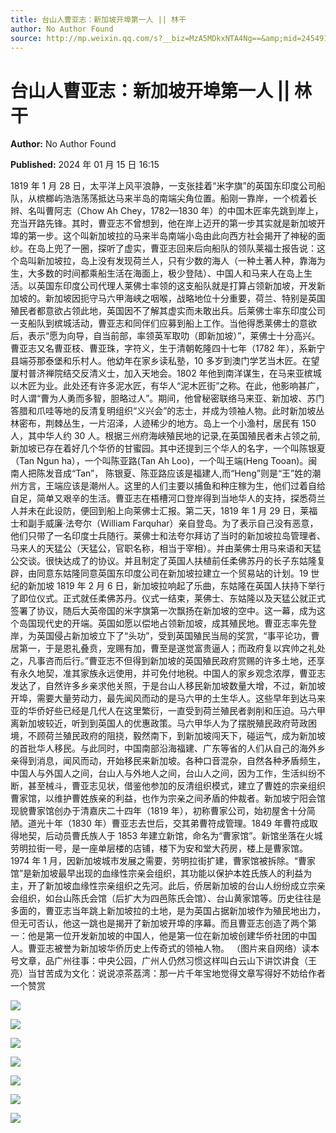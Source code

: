 ```yaml
---
title: 台山人曹亚志：新加坡开埠第一人 || 林干
author: No Author Found
source: http://mp.weixin.qq.com/s?__biz=MzA5MDkxNTA4Ng==&amp;mid=2454914578&amp;idx=1&amp;sn=75d2e98438968055b572cbc12d3f47a1&amp;chksm=87a3ce73b0d44765385307acd2a3328c247f4c8fa78a53224aaf9060855f1ab20c5e3c0e77e9&poc_token=HJ_Do2ejHyO-wNZGG8Q1S8FdPgy1YBBEob-nUEme
---
```


# 台山人曹亚志：新加坡开埠第一人 || 林干

**Author:** No Author Found

**Published:** 2024 年 01 月 15 日 16:15

1819 年 1 月 28 日，太平洋上风平浪静，一支张挂着“米字旗”的英国东印度公司船队，从槟榔屿浩浩荡荡抵达马来半岛的南端尖角位置。船刚一靠岸，一个梳着长辫、名叫曹阿志（Chow Ah Chey，1782—1830 年）的中国木匠率先跳到岸上，充当开路先锋。其时，曹亚志不曾想到，他在岸上迈开的第一步其实就是新加坡开埠的第一步。这个叫新加坡拉的马来半岛南端小岛由此向西方社会揭开了神秘的面纱。在岛上兜了一圈，探听了虚实，曹亚志回来后向船队的领队莱福士报告说：这个岛叫新加坡拉，岛上没有发现荷兰人，只有少数的海人（一种土著人种，靠海为生，大多数的时间都乘船生活在海面上，极少登陆）、中国人和马来人在岛上生活。以英国东印度公司代理人莱佛士率领的这支船队就是打算占领新加坡，开发新加坡的。新加坡因扼守马六甲海峡之咽喉，战略地位十分重要，荷兰、特别是英国殖民者都意欲占领此地，英国因不了解其虚实而未敢出兵。后莱佛士率东印度公司一支船队到槟城活动，曹亚志和同伴们应募到船上工作。当他得悉莱佛士的意欲后，表示“愿为向导，自当前部，率领英军取叻（即新加坡）”，莱佛士十分高兴。曹亚志又名曹亚枝、曹亚珠，字符义，生于清朝乾隆四十七年（1782 年），系新宁县端芬那泰堡和乐村人。他幼年在家乡读私塾，10 多岁到澳门学艺当木匠。在望厦村普济禅院结交反清义士，加入天地会。1802 年他到南洋谋生，在马来亚槟城以木匠为业。此处还有许多泥水匠，有华人“泥木匠街”之称。在此，他影响甚广，时人谓“曹为人勇而多智，胆略过人”。期间，他曾秘密联络马来亚、新加坡、苏门答腊和爪哇等地的反清复明组织“义兴会”的志士，并成为领袖人物。此时新加坡丛林密布，荆棘丛生，一片沼泽，人迹稀少的地方。岛上一个小渔村，居民有 150 人，其中华人约 30 人。根据三州府海峡殖民地的记录,在英国殖民者未占领之前,新加坡已存在着好几个华侨的甘蜜园。其中还提到三个华人的名字，一个叫陈银夏（Tan Ngun ha），一个叫陈亚路(Tan Ah Loo)，一个叫王端(Heng Tooan)。闽南人把陈发音成“Tan”， 陈银夏、陈亚路应该是福建人,而“Heng”则是“王”姓的潮州方言，王端应该是潮州人。这里的人们主要以捕鱼和种庄稼为生，他们过着自给自足，简单又艰辛的生活。曹亚志在梧槽河口登岸得到当地华人的支持，探悉荷兰人并未在此设防，便回到船上向莱佛士汇报。第二天，1819 年 1 月 29 日，莱福士和副手威廉·法夸尔（William Farquhar）亲自登岛。为了表示自己没有恶意，他们只带了一名印度士兵随行。莱佛士和法夸尔拜访了当时的新加坡拉岛管理者、马来人的天猛公（天猛公，官职名称，相当于宰相）。并由莱佛士用马来语和天猛公交谈。很快达成了的协议。并且制定了英国人扶植前任柔佛苏丹的长子东姑隆复辟，由同意东姑隆同意英国东印度公司在新加坡拉建立一个贸易站的计划。19 世纪的新加坡 1819 年 2 月 6 日，新加坡拉响起了乐曲，东姑隆在英国人扶持下举行了即位仪式。正式就任柔佛苏丹。仪式一结束，莱佛士、东姑隆以及天猛公就正式签署了协议，随后大英帝国的米字旗第一次飘扬在新加坡的空中。这一幕，成为这个岛国现代史的开端。英国如愿以偿地占领新加坡，成其殖民地。曹亚志率先登岸，为英国侵占新加坡立下了“头功”，受到英国殖民当局的奖赏，“事平论功，曹居第一，于是恩礼叠贲，宠赐有加，曹至是遂觉富贵逼人；而政府复以宾帅之礼处之，凡事咨而后行。”曹亚志不但得到新加坡的英国殖民政府赏赐的许多土地，还享有永久地契，准其家族永远使用，并可免付地税。中国人的家乡观念浓厚，曹亚志发达了，自然许多乡亲求他关照，于是台山人移民新加坡数量大增，不过，新加坡开埠，需要大量劳动力，最先闻风而动的是马六甲的土生华人。这些早年到达马来亚的华侨好些已经是几代人在这里繁衍，一直受到荷兰殖民者剥削和压迫。马六甲离新加坡较近，听到到英国人的优惠政策。马六甲华人为了摆脱殖民政府苛政困境，不顾荷兰殖民政府的阻挠，毅然南下，到新加坡闯天下，碰运气，成为新加坡的首批华人移民。与此同时，中国南部沿海福建、广东等省的人们从自己的海外乡亲得到消息，闻风而动，开始移民来新加坡。各种口音混杂，自然各种矛盾频生，中国人与外国人之间，台山人与外地人之间，台山人之间，因为工作，生活纠纷不断，甚至械斗，曹亚志见状，借鉴他参加的反清组织模式，建立了曹姓的宗亲组织曹家馆，以维护曹姓族亲的利益，也作为宗亲之间矛盾的仲裁者。新加坡宁阳会馆现貌曹家馆创办于清嘉庆二十四年（1819 年），初称曹家公司，始初屋舍十分简陋。道光十年（1830 年）曹亚志去世后，交其弟曹符成管理。1849 年曹符成取得地契，后动员曹氏族人于 1853 年建立新馆，命名为“曹家馆”。新馆坐落在火城劳明拉街一号，是一座单层楼的店铺，楼下为安和堂大药房，楼上是曹家馆。1974 年 1 月，因新加坡城市发展之需要，劳明拉街扩建，曹家馆被拆除。“曹家馆”是新加坡最早出现的血缘性宗亲会组织，其功能以保护本姓氏族人的利益为主，开了新加坡血缘性宗亲组织之先河。此后，侨居新加坡的台山人纷纷成立宗亲会组织，如台山陈氏会馆（后扩大为四邑陈氏会馆）、台山黄家馆等。历史往往是多面的，曹亚志当年跳上新加坡拉的土地，是为英国占据新加坡作为殖民地出力，但无可否认，他这一跳也是揭开了新加坡开埠的序幕。而且曹亚志创造了两个第一：他是第一位开发新加坡的中国人，他是第一位在新加坡创建华侨社团的中国人。曹亚志被誉为新加坡华侨历史上传奇式的领袖人物。 （图片来自网络）读本号文章，品广州往事：中央公园，广州人仍然习惯这样叫白云山下讲饮讲食（王亮）当甘苦成为文化：说说凉茶荔湾：那一片千年宝地觉得文章写得好不妨给作者一个赞赏

![](https://mmbiz.qpic.cn/mmbiz_jpg/PJWG74pLsMaHK51YrHMVLfnB0CE06pLKHm774jJOvXruk4Qe6bwrVbepekrC95mTXvcoLU20H52dspfmk6aaPg/640)

![](https://mmbiz.qpic.cn/mmbiz_jpg/PJWG74pLsMaHK51YrHMVLfnB0CE06pLKELRz27dYibuC8ibzv0QZAE31QbrVtZoRdfCCHcIKuLxoYlBICgupYOSA/640)

![](https://mmbiz.qpic.cn/mmbiz_jpg/PJWG74pLsMaHK51YrHMVLfnB0CE06pLKia0gMQZT9CDkmn1VB2DwEZ4wfvv6Ehj5nian7gJqibY24VJYjbqS0W2UA/640)

![](https://mmbiz.qpic.cn/mmbiz_jpg/PJWG74pLsMaHK51YrHMVLfnB0CE06pLKvBe6qCXxUCuzkgFqt0jK0AVjIg8rLgF2B2Z4mJhRu9NAnKMzEcFcfQ/640)

![](https://mmbiz.qpic.cn/mmbiz_gif/PJWG74pLsMaHK51YrHMVLfnB0CE06pLKjUbnrUe8rYAX6DZ3WIicOMN4BJGqfckuOPYUqD9vZgXSUT8XEPVHvzA/640)

![](https://mmbiz.qpic.cn/mmbiz_gif/fgnkxfGnnkS1Lbic0T0Bgibp0J1vhQJ7rCaUWCiccY1he4tZib7iaUCqhy7pzH0y3u4FVQN7whcwrajK9jicg3BgjF1Q/640?wx_fmt=gif&wxfrom=5&wx_lazy=1)

![](https://mmbiz.qpic.cn/mmbiz_jpg/PJWG74pLsMaozLudXOzRblBbJLge0Cicrs08tBnq19cGoN0iacXkFnwOiaiaricDicxGzQZsSSZJMHYB9G7FUAlqCzvw/640?wxfrom=5&wx_lazy=1&wx_co=1&wx_fmt=jpeg)
